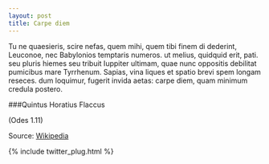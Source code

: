 ```yaml
---
layout: post
title: Carpe diem
---
```


Tu ne quaesieris, scire nefas, quem mihi, quem tibi
finem di dederint, Leuconoe, nec Babylonios
temptaris numeros. ut melius, quidquid erit, pati.
seu pluris hiemes seu tribuit Iuppiter ultimam,
quae nunc oppositis debilitat pumicibus mare
Tyrrhenum. Sapias, vina liques et spatio brevi
spem longam reseces. dum loquimur, fugerit invida
aetas: carpe diem, quam minimum credula postero.

###Quintus Horatius Flaccus

(Odes 1.11)

Source: [Wikipedia](https://en.wikipedia.org/wiki/Carpe_diem)

{% include twitter_plug.html %}
